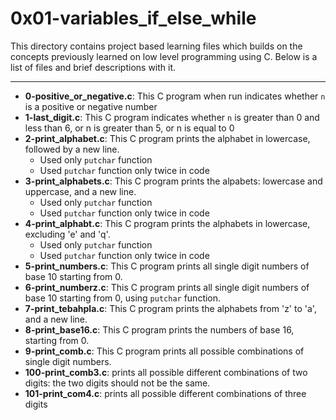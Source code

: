 # 0x01-variables_if_else_while
This directory contains project based learning files which builds on the concepts previously learned on low level programming using C.
Below is a list of files and brief descriptions with it.

---

- **0-positive_or_negative.c**: This C program when run indicates whether `n` is a positive or negative number
- **1-last_digit.c**: This C program indicates whether `n` is greater than 0 and less than 6, or n is greater than 5, or n is equal to 0
- **2-print_alphabet.c**: This C program prints the alphabet in lowercase, followed by a new line.
	- Used only `putchar` function
	- Used `putchar` function only twice in code
- **3-print_alphabets.c**: This C program prints the alpabets: lowercase and uppercase, and a new line.
	- Used only `putchar` function
	- Used `putchar` function only twice in code
- **4-print_alphabt.c**: This C program prints the alphabets in lowercase, excluding 'e' and 'q'.
	- Used only `putchar` function
	- Used `putchar` function only twice in code
- **5-print_numbers.c**: This C program prints all single digit numbers of base 10 starting from 0.
- **6-print_numberz.c**: This C program prints all single digit numbers of base 10 starting from 0, using `putchar` function.
- **7-print_tebahpla.c**: This C program prints the alphabets from 'z' to 'a', and a new line.
- **8-print_base16.c**: This C program prints the numbers of base 16, starting from 0.
- **9-print_comb.c**: This C program prints all possible combinations of single digit numbers.
- **100-print_comb3.c**: prints all possible different combinations of two digits: the two digits should not be the same.
- **101-print_com4.c**: prints all possible different combinations of three digits

